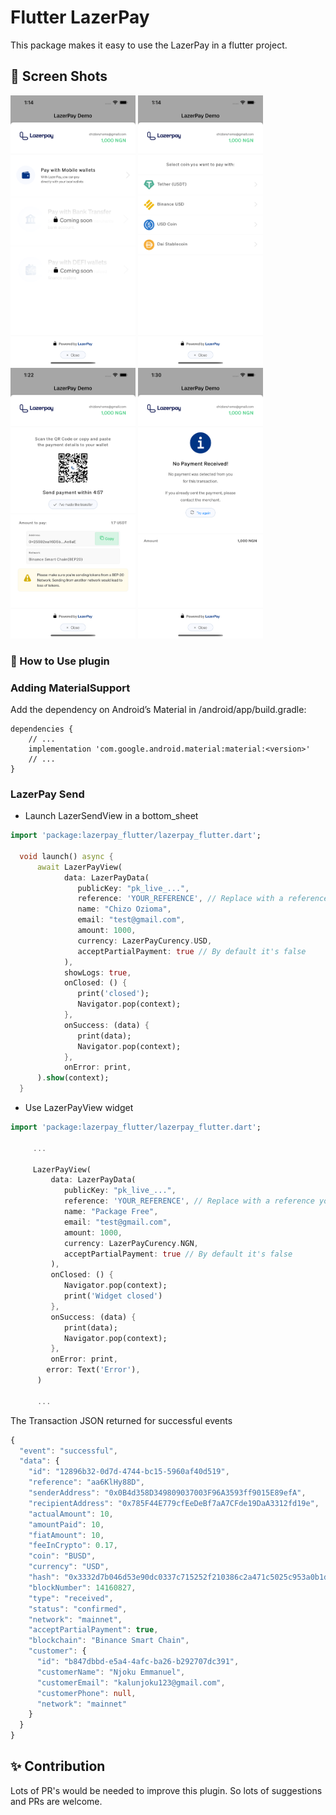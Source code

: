 # Flutter LazerPay

This package makes it easy to use the LazerPay in a flutter project.

## 📸 Screen Shots

<p float="left">
<img src="https://github.com/LazerPay-Finance/lazerpay_flutter/blob/main/1.png?raw=true" width="200">
<img src="https://github.com/LazerPay-Finance/lazerpay_flutter/blob/main/2.png?raw=true" width="200">
<img src="https://github.com/LazerPay-Finance/lazerpay_flutter/blob/main/3.png?raw=true" width="200">
<img src="https://github.com/LazerPay-Finance/lazerpay_flutter/blob/main/4.png?raw=true" width="200">
</p>

### 🚀 How to Use plugin

### Adding MaterialSupport

Add the dependency on Android’s Material in <my-app>/android/app/build.gradle:

```
dependencies {
    // ...
    implementation 'com.google.android.material:material:<version>'
    // ...
}
```

### LazerPay Send

- Launch LazerSendView in a bottom_sheet

```dart
import 'package:lazerpay_flutter/lazerpay_flutter.dart';

  void launch() async {
      await LazerPayView(
            data: LazerPayData(
               publicKey: "pk_live_...",
               reference: 'YOUR_REFERENCE', // Replace with a reference you generated
               name: "Chizo Ozioma",
               email: "test@gmail.com",
               amount: 1000,
               currency: LazerPayCurency.USD,
               acceptPartialPayment: true // By default it's false
            ),
            showLogs: true,
            onClosed: () {
               print('closed');
               Navigator.pop(context);
            },
            onSuccess: (data) {
               print(data);
               Navigator.pop(context);
            },
            onError: print,
      ).show(context);
  }
```

- Use LazerPayView widget

```dart
import 'package:lazerpay_flutter/lazerpay_flutter.dart';

     ...

     LazerPayView(
         data: LazerPayData(
            publicKey: "pk_live_...",
            reference: 'YOUR_REFERENCE', // Replace with a reference you generated
            name: "Package Free",
            email: "test@gmail.com",
            amount: 1000,
            currency: LazerPayCurency.NGN,
            acceptPartialPayment: true // By default it's false
         ),
         onClosed: () {
            Navigator.pop(context);
            print('Widget closed')
         },
         onSuccess: (data) {
            print(data);
            Navigator.pop(context);
         },
         onError: print,
        error: Text('Error'),
      )

      ...

```

The Transaction JSON returned for successful events

```ts
{
  "event": "successful",
  "data": {
    "id": "12896b32-0d7d-4744-bc15-5960af40d519",
    "reference": "aa6KlHy88D",
    "senderAddress": "0x0B4d358D349809037003F96A3593ff9015E89efA",
    "recipientAddress": "0x785F44E779cfEeDeBf7aA7CFde19DaA3312fd19e",
    "actualAmount": 10,
    "amountPaid": 10,
    "fiatAmount": 10,
    "feeInCrypto": 0.17,
    "coin": "BUSD",
    "currency": "USD",
    "hash": "0x3332d7b046d53e90dc0337c715252f210386c2a471c5025c953a0b1d9bc90593",
    "blockNumber": 14160827,
    "type": "received",
    "status": "confirmed",
    "network": "mainnet",
    "acceptPartialPayment": true,
    "blockchain": "Binance Smart Chain",
    "customer": {
      "id": "b847dbbd-e5a4-4afc-ba26-b292707dc391",
      "customerName": "Njoku Emmanuel",
      "customerEmail": "kalunjoku123@gmail.com",
      "customerPhone": null,
      "network": "mainnet"
    }
  }
}
```

## ✨ Contribution

Lots of PR's would be needed to improve this plugin. So lots of suggestions and PRs are welcome.
